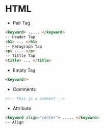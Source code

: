 # HTML

- Pair Tag
~~~HTML
<keyword> ..... </keyward>
-- Header Tap
<h1> ... </h1>
-- Paragraph Tap
<p> .... </p>
-- Tittle Tap
<title> ... </title>
~~~

- Empty Tag
~~~HTML
<keyward/>
~~~

- Comments
~~~HTML
<!-- This is a comment -->
~~~


- Attribute
~~~HTML
<keyword align="center"> ..... </keyward>
-- Align
~~~